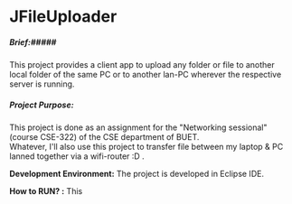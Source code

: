 JFileUploader
=============

##### Brief:#####
This project provides a client app to upload any folder or file to another local folder of the same PC or to another lan-PC wherever the respective server is running.

##### Project Purpose: #####
This project is done as an assignment for the "Networking sessional" (course CSE-322) of the CSE department of BUET.  <br>Whatever, I'll also use this project to transfer file between my laptop & PC lanned together via a wifi-router :D .
  
**Development Environment:**
  The project is developed in Eclipse IDE.

**How to RUN? :**
This
